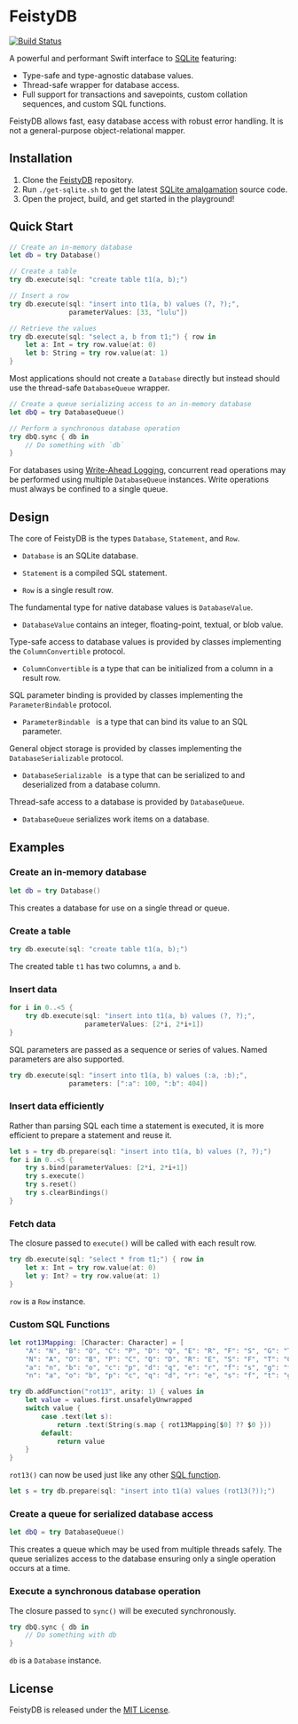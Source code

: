 # FeistyDB

[![Build Status](https://travis-ci.org/feistydog/FeistyDB.svg?branch=master)](https://travis-ci.org/feistydog/FeistyDB)

A powerful and performant Swift interface to [SQLite](https://sqlite.org) featuring:

- Type-safe and type-agnostic database values.
- Thread-safe wrapper for database access.
-  Full support for transactions and savepoints, custom collation sequences, and custom SQL functions.

FeistyDB allows fast, easy database access with robust error handling.  It is not a general-purpose object-relational mapper.

## Installation

1. Clone the [FeistyDB](https://github.com/feistydog/FeistyDB) repository.
2. Run `./get-sqlite.sh` to get the latest [SQLite amalgamation](https://sqlite.org/amalgamation.html) source code.
3. Open the project, build, and get started in the playground!

## Quick Start

```swift
// Create an in-memory database
let db = try Database()

// Create a table
try db.execute(sql: "create table t1(a, b);")

// Insert a row
try db.execute(sql: "insert into t1(a, b) values (?, ?);", 
               parameterValues: [33, "lulu"])

// Retrieve the values
try db.execute(sql: "select a, b from t1;") { row in
    let a: Int = try row.value(at: 0)
    let b: String = try row.value(at: 1)
}
```

Most applications should not create a `Database` directly but instead should use the thread-safe `DatabaseQueue` wrapper.

```swift
// Create a queue serializing access to an in-memory database
let dbQ = try DatabaseQueue()

// Perform a synchronous database operation
try dbQ.sync { db in
    // Do something with `db`
}
```

For databases using [Write-Ahead Logging](https://www.sqlite.org/wal.html), concurrent read operations may be performed using multiple `DatabaseQueue` instances. Write operations must always be confined to a single queue. 

## Design

The core of FeistyDB is the types `Database`, `Statement`, and `Row`.

- `Database` is an SQLite database.

- `Statement` is a compiled SQL statement.

- `Row` is a single result row.

The fundamental type for native database values is `DatabaseValue`.

- `DatabaseValue` contains an integer, floating-point, textual, or blob value.

Type-safe access to database values is provided by classes implementing the `ColumnConvertible` protocol.

- `ColumnConvertible` is a type that can be initialized from a column in a result row.

SQL parameter binding is provided by classes implementing the `ParameterBindable` protocol.

- `ParameterBindable ` is a type that can bind its value to an SQL parameter.

General object storage is provided by classes implementing the `DatabaseSerializable` protocol.

- `DatabaseSerializable ` is a type that can be serialized to and deserialized from a database column.

Thread-safe access to a database is provided by `DatabaseQueue`.

- `DatabaseQueue` serializes work items on a database.

## Examples

### Create an in-memory database

```swift
let db = try Database()
```

This creates a database for use on a single thread or queue.

### Create a table

```swift
try db.execute(sql: "create table t1(a, b);")
```

The created table `t1` has two columns, `a` and `b`.

### Insert data

```swift
for i in 0..<5 {
    try db.execute(sql: "insert into t1(a, b) values (?, ?);",
                   parameterValues: [2*i, 2*i+1])
}
```
SQL parameters are passed as a sequence or series of values.  Named parameters are also supported.

```swift
try db.execute(sql: "insert into t1(a, b) values (:a, :b);",
               parameters: [":a": 100, ":b": 404])
```

### Insert data efficiently

Rather than parsing SQL each time a statement is executed, it is more efficient to prepare a statement and reuse it.

```swift
let s = try db.prepare(sql: "insert into t1(a, b) values (?, ?);")
for i in 0..<5 {
    try s.bind(parameterValues: [2*i, 2*i+1])
    try s.execute()
    try s.reset()
    try s.clearBindings()
}
```

### Fetch data

The closure passed to `execute()` will be called with each result row.

```swift
try db.execute(sql: "select * from t1;") { row in
    let x: Int = try row.value(at: 0)
    let y: Int? = try row.value(at: 1)
}
```

`row` is a `Row` instance.

### Custom SQL Functions

```swift
let rot13Mapping: [Character: Character] = [
    "A": "N", "B": "O", "C": "P", "D": "Q", "E": "R", "F": "S", "G": "T", "H": "U", "I": "V", "J": "W", "K": "X", "L": "Y", "M": "Z",
    "N": "A", "O": "B", "P": "C", "Q": "D", "R": "E", "S": "F", "T": "G", "U": "H", "V": "I", "W": "J", "X": "K", "Y": "L", "Z": "M",
    "a": "n", "b": "o", "c": "p", "d": "q", "e": "r", "f": "s", "g": "t", "h": "u", "i": "v", "j": "w", "k": "x", "l": "y", "m": "z",
    "n": "a", "o": "b", "p": "c", "q": "d", "r": "e", "s": "f", "t": "g", "u": "h", "v": "i", "w": "j", "x": "k", "y": "l", "z": "m"]

try db.addFunction("rot13", arity: 1) { values in
    let value = values.first.unsafelyUnwrapped
    switch value {
        case .text(let s):
            return .text(String(s.map { rot13Mapping[$0] ?? $0 }))
        default:
            return value
    }
}
```

`rot13()` can now be used just like any other [SQL function](https://www.sqlite.org/lang_corefunc.html).

```swift
let s = try db.prepare(sql: "insert into t1(a) values (rot13(?));")
```

### Create a queue for serialized database access

```swift
let dbQ = try DatabaseQueue()
```

This creates a queue which may be used from multiple threads safely.  The queue serializes access to the database ensuring only a single operation occurs at a time.

### Execute a synchronous database operation

The closure passed to `sync()` will be executed synchronously.

```swift
try dbQ.sync { db in
    // Do something with db
}
```

`db` is a `Database` instance.

## License

FeistyDB is released under the [MIT License](https://github.com/feistydog/FeistyDB/blob/master/LICENSE.txt).
